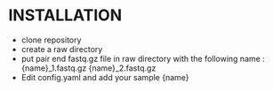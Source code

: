 # INSTALLATION 
- clone repository 
- create a raw directory
- put pair end fastq.gz file in raw directory with the following name : {name}_1.fastq.gz {name}_2.fastq.gz 
- Edit config.yaml and add your sample {name}

